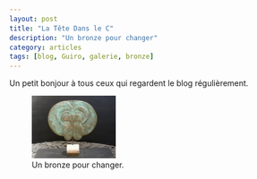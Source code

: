 ```yaml
---
layout: post
title: "La Tête Dans le C"
description: "Un bronze pour changer"
category: articles
tags: [blog, Guiro, galerie, bronze]
---
```

Un petit bonjour à tous ceux qui regardent le blog régulièrement.  
<figure>
	<img src="/images/la-tete-dans.jpg">
	<figcaption>Un bronze pour changer.</figcaption>
</figure>
